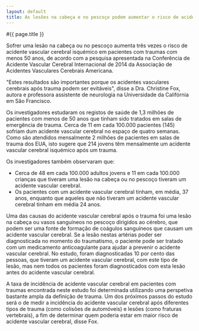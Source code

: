 ```yaml
---
layout: default
title: As lesões na cabeça e no pescoço podem aumentar o risco de acidente vascular cerebral em pacientes com trauma com menos do que 50 anos
---
```


#{{ page.title }}

Sofrer uma lesão na cabeça ou no pescoço aumenta três vezes o risco de acidente vascular cerebral isquémico em pacientes com traumas com menos 50 anos, de acordo com a pesquisa apresentada na Conferência de Acidente Vascular Cerebral Internacional de 2014 da Associação de Acidentes Vasculares Cerebrais Americana.

"Estes resultados são importantes porque os acidentes vasculares cerebrais após trauma podem ser evitáveis", disse a Dra. Christine Fox, autora e professora assistente de neurologia na Universidade da Califórnia em São Francisco.

Os investigadores estudaram os registos de saúde de 1,3 milhões de pacientes com menos de 50 anos que tinham sido tratados em salas de emergência de trauma. Cerca de 11 em cada 100.000 pacientes (145) sofriam dum acidente vascular cerebral no espaço de quatro semanas. Como são atendidos mensalmente 2 milhões de pacientes em salas de trauma dos EUA, isto sugere que 214 jovens têm mensalmente um acidente vascular cerebral isquémico após um trauma.

Os investigadores também observaram que:

* Cerca de 48 em cada 100.000 adultos jovens e 11 em cada 100.000 crianças que tiveram uma lesão na cabeça ou no pescoço tiveram um acidente vascular cerebral.
* Os pacientes com um acidente vascular cerebral tinham, em média, 37 anos, enquanto que aqueles que não tiveram um acidente vascular cerebral tinham em média 24 anos.

Uma das causas do acidente vascular cerebral após o trauma foi uma lesão na cabeça ou vasos sanguíneos no pescoço dirigidos ao cérebro, que podem ser uma fonte de formação de coágulos sanguíneos que causam um acidente vascular cerebral. Se a lesão nestas artérias poder ser diagnosticada no momento do traumatismo, o paciente pode ser tratado com um medicamento anticoagulante para ajudar a prevenir o acidente vascular cerebral. No estudo, foram diagnosticadas 10 por cento das pessoas, que tiveram um acidente vascular cerebral, com este tipo de lesão, mas nem todos os pacientes foram diagnosticados com esta lesão antes do acidente vascular cerebral.

A taxa de incidência de acidente vascular cerebral em pacientes com traumas encontrada neste estudo foi determinada utilizando uma perspetiva bastante ampla da definição de trauma. Um dos próximos passos do estudo será o de medir a incidência do acidente vascular cerebral após diferentes tipos de trauma (como colisões de automóveis) e lesões (como fraturas vertebrais), a fim de determinar quem poderia estar em maior risco de acidente vascular cerebral, disse Fox.
